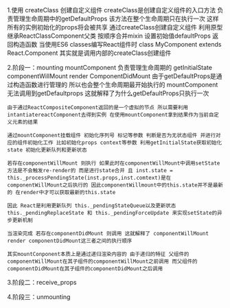 1.使用 createClass 创建自定义组件
    createClass是创建自定义组件的入口方法 负责管理生命周期中的getDefaultProps 该方法在整个生命周期只在执行一次 这样所有的实例初始化的props将会被共享
    通过createClass创建自定义组件 利用原型继承ReactClassComponent父类 按顺序合并mixin 设置初始值defaultProps 返回构造函数
    当使用ES6 classes编写React组件时 class MyComponent extends React.Component 其实就是调用内部的createClass创建组件

2.阶段一：mounting
    mountComponent 负责管理生命周期的 getInitialState componentWillMount render ComponentDidMount 
    由于getDefaultProps是通过构造函数进行管理的 所以也会整个生命周期最开始执行的 mountComponent无法调用到getDefaultprops 这就解释了为什么getDefaultProps只执行一次

    由于通过ReactCompositeComponent返回的是一个虚拟的节点 所以需要利用intantiatereactComponent去得到实例 在使用mountComponent拿到结果作为当前自定义元素的结果

    通过mountComponent挂载组件 初始化序列号 标记等参数 判断是否为无状态组件 并进行对应的组件初始化工作 比如初始化props context等参数 利用getInitialState获取初始化state 初始化更新队列和更新状态

    若存在componentWillMount 则执行 如果此时在componentWillMount中调用setState方法是不会触发re-render的 而是进行state合并 且 inst.state = this._processPendingState(inst.props,inst.comtext)是在componentWillMount之后执行的 因此componentWillmount中的this.state并不是最新的 在render中才可以获取最新的this.state

    因此 React是利用更新队列 this._pendingStateQueue以及更新状态 this._pendingReplaceState 和 this._pendingForceUpdate 来实现setState的异步更新机制

    当渲染完成 若存在componentDidMount 则调用 这就解释了 componentWillMount render componentDidMount这三者之间的执行顺序

    其实mountConponent本质上是通过递归渲染内容的 由于递归的特征 父组件的componentWillMount在其子组件的componentWillMount之前调用 而父组件的componentDidMount在其子组件的componentDidMount之后调用

3.阶段二：receive_props




4.阶段三：unmounting
